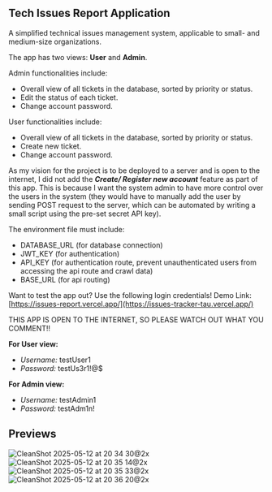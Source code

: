 ## Tech Issues Report Application

A simplified technical issues management system, applicable to small- and medium-size organizations.

The app has two views: **User** and **Admin**.

Admin functionalities include:
- Overall view of all tickets in the database, sorted by priority or status.
- Edit the status of each ticket.
- Change account password.

User functionalities include:
- Overall view of all tickets in the database, sorted by priority or status.
- Create new ticket.
- Change account password.

As my vision for the project is to be deployed to a server and is open to the internet, I did not add the **_Create/ Register new account_** feature as part of this app. This is because I want the system admin to have more control over the users in the system (they would have to manually add the user by sending POST request to the server, which can be automated by writing a small script using the pre-set secret API key).

The environment file must include:
- DATABASE_URL (for database connection)
- JWT_KEY (for authentication)
- API_KEY (for authentication route, prevent unauthenticated users from accessing the api route and crawl data)
- BASE_URL (for api routing)

Want to test the app out? Use the following login credentials!
Demo Link: [https://issues-report.vercel.app/](https://issues-tracker-tau.vercel.app/)

THIS APP IS OPEN TO THE INTERNET, SO PLEASE WATCH OUT WHAT YOU COMMENT!!

**For User view:**
- _Username:_ testUser1
- _Password:_ testUs3r1!@$

**For Admin view:**
- _Username:_ testAdmin1
- _Password:_ testAdm1n!

## Previews
![CleanShot 2025-05-12 at 20 34 30@2x](https://github.com/user-attachments/assets/4d42a05c-fa11-4c60-b4ea-e600b71b5c55)
![CleanShot 2025-05-12 at 20 35 14@2x](https://github.com/user-attachments/assets/35c60b0b-8299-435e-8b8c-c3d75e94c38c)
![CleanShot 2025-05-12 at 20 35 33@2x](https://github.com/user-attachments/assets/bb33c92b-55ed-4ccb-8319-94b3b02d4b59)
![CleanShot 2025-05-12 at 20 36 20@2x](https://github.com/user-attachments/assets/8bc90d02-6a32-4b6b-af6c-e2711cdec1a4)


